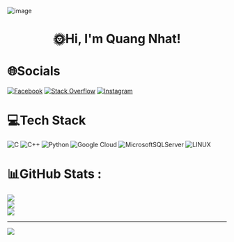 ![image](https://github.com/qnhat2004/qnhat2004/assets/126136518/0621b914-96cf-4013-98de-8b2a546047a0)

<p align="center">
  <h1 align="center">🌞Hi, I'm Quang Nhat!</h1>
</p>
                                                                     

# 🌐Socials
[![Facebook](https://img.shields.io/badge/Facebook-%231877F2.svg?logo=Facebook&logoColor=white)](https://facebook.com/https://www.facebook.com/Quang.Nhat.1708/) [![Stack Overflow](https://img.shields.io/badge/-Stackoverflow-FE7A16?logo=stack-overflow&logoColor=white)](https://stackoverflow.com/users/20892798) [![Instagram](https://img.shields.io/badge/Instagram-%23E4405F.svg?logo=Instagram&logoColor=white)](https://instagram.com/qnhat_18)

# 💻Tech Stack
![C](https://img.shields.io/badge/c-%2300599C.svg?style=for-the-badge&logo=c&logoColor=white) ![C++](https://img.shields.io/badge/c++-%2300599C.svg?style=for-the-badge&logo=c%2B%2B&logoColor=white) ![Python](https://img.shields.io/badge/python-3670A0?style=for-the-badge&logo=python&logoColor=ffdd54) ![Google Cloud](https://img.shields.io/badge/Google%20Cloud-%234285F4.svg?style=for-the-badge&logo=google-cloud&logoColor=white) ![MicrosoftSQLServer](https://img.shields.io/badge/Microsoft%20SQL%20Sever-CC2927?style=for-the-badge&logo=microsoft%20sql%20server&logoColor=white) ![LINUX](https://img.shields.io/badge/Linux-FCC624?style=for-the-badge&logo=linux&logoColor=black) 

# 📊GitHub Stats :
![](https://github-readme-stats.vercel.app/api?username=qnhat2004&theme=ambient_gradient&hide_border=false&include_all_commits=false&count_private=false)<br/>
![](https://github-readme-streak-stats.herokuapp.com/?user=qnhat2004&theme=ambient_gradient&hide_border=false)<br/>
![](https://github-readme-stats.vercel.app/api/top-langs/?username=qnhat2004&theme=ambient_gradient&hide_border=false&include_all_commits=false&count_private=false&layout=compact)


---

[![](https://visitcount.itsvg.in/api?id=qnhat2004&label=Profile%20Views&color=1&icon=6&pretty=true)](https://visitcount.itsvg.in)







